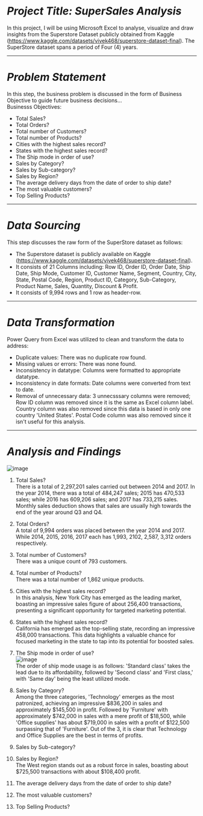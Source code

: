# *Project Title: SuperSales Analysis*
In this project, I will be using Microsoft Excel to analyse, visualize and draw insights from the Superstore Dataset publicly obtained from Kaggle (https://www.kaggle.com/datasets/vivek468/superstore-dataset-final). The SuperStore dataset spans a period of Four (4) years.

------------------------------------
# *Problem Statement*
In this step, the business problem is discussed in the form of Business Objective to guide future business decisions...  
Businesss Objectives:  
* Total Sales?  
* Total Orders?  
* Total number of Customers?  
* Total number of Products?  
* Cities with the highest sales record?  
* States with the highest sales record?  
* The Ship mode in order of use?  
* Sales by Category?   
* Sales by Sub-category?
* Sales by Region? 
* The average delivery days from the date of order to ship date?  
* The most valuable customers?
* Top Selling Products?

------------------------------------
# *Data Sourcing*
This step discusses the raw form of the SuperStore dataset as follows:  
* The Superstore dataset is publicly available on Kaggle (https://www.kaggle.com/datasets/vivek468/superstore-dataset-final).  
* It consists of 21 Columns including: Row ID,	Order ID,	Order Date,	Ship Date,	Ship Mode,	Customer ID,	Customer Name,	Segment,	Country,	City,	State,	Postal Code,	Region,	Product ID,	Category,	Sub-Category,	Product Name,	Sales,	Quantity,	Discount &	Profit.
* It consists of 9,994 rows and 1 row as header-row.

------------------------------------
# *Data Transformation*
Power Query from Excel was utilized to clean and transform the data to address:  
* Duplicate values: There was no duplicate row found.
* Missing values or errors: There was none found.
* Inconsistency in datatype: Columns were formatted to appropriate datatype.
* Inconsistency in date formats: Date columns were converted from text to date.
* Removal of unnecessary data: 3 unnecsssary columns were removed; Row ID column was removed since it is the same as Excel column label. Country column was also removed since this data is based in only one country 'United States'. Postal Code column was also removed since it isn't useful for this analysis.

-------------------------------------

# *Analysis and Findings*  
![image](https://github.com/Musabdullahi/DA-Stuffs/assets/99256919/84775fde-9640-4a74-aa4c-79f7adb3207c)
1. Total Sales?  
    There is a total of 2,297,201 sales carried out between 2014 and 2017. In the year 2014, there was a total of 484,247 sales; 2015 has 470,533 sales; while 2016 has 609,206 sales;        and 2017 has 733,215 sales.
    Monthly sales deduction shows that sales are usually high towards the end of the year around Q3 and Q4.
3. Total Orders?  
    A total of 9,994 orders was placed between the year 2014 and 2017. While 2014, 2015, 2016, 2017 each has 1,993, 2102, 2,587, 3,312 orders respectively.
4. Total number of Customers?  
    There was a unique count of 793 customers.
5. Total number of Products?  
    There was a total number of 1,862 unique products.  
6. Cities with the highest sales record?  
    In this analysis, New York City has emerged as the leading market, boasting an impressive sales figure of about 256,400 transactions, presenting a significant opportunity for            targeted marketing potential.
7. States with the highest sales record?  
    California has emerged as the top-selling state, recording an impressive 458,000 transactions. This data highlights a valuable chance for focused marketing in the state to tap into      its potential for boosted sales.
8. The Ship mode in order of use?  
![image](https://github.com/Musabdullahi/DA-Stuffs/assets/99256919/45930b2c-b360-41ab-b59d-fb63efe4924a)  
   The order of ship mode usage is as follows: 'Standard class' takes the lead due to its affordability, followed by 'Second class' and 'First class,' with 'Same day' being the least       utilized mode.
10. Sales by Category?  
    Among the three categories, 'Technology' emerges as the most patronized, achieving an impressive $836,200 in sales and approximately $145,500 in profit. Followed by 'Furniture' with     approximately $742,000 in sales with a mere profit of $18,500, while 'Office supplies' has about $719,000 in sales with a profit of $122,500 surpassing that of 'Furniture'. Out of       the 3, it is clear that Technology and Office Supplies are the best in terms of profits. 
11. Sales by Sub-category?  
    
12. Sales by Region?  
    The West region stands out as a robust force in sales, boasting about $725,500 transactions with about $108,400 profit.
13. The average delivery days from the date of order to ship date?
14. The most valuable customers?
15. Top Selling Products?
